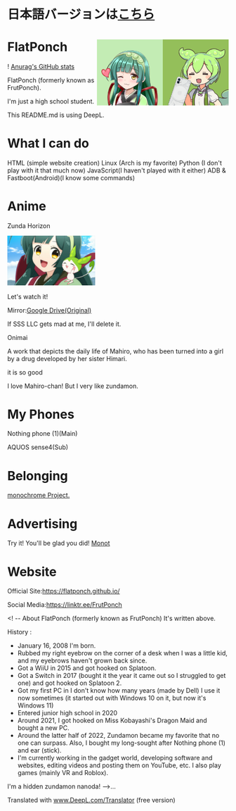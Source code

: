 # 日本語バージョンは[こちら](https://github.com/FlatPonch/FlatPonch/blob/main/README.md)

# FlatPonch <img src="https://raw.githubusercontent.com/FlatPonch/FlatPonch/main/images/zundamon.png" align="right" width="150"><img src ="https://raw.githubusercontent.com/FlatPonch/FlatPonch/main/images/zunko.png" align="right" width="150">

! [Anurag's GitHub stats](https://github-readme-stats.vercel.app/api?username=flatponch&theme=dark&show_icons=true)

FlatPonch (formerly known as FrutPonch).

I'm just a high school student.

This README.md is using DeepL.
# What I can do
HTML (simple website creation)
Linux (Arch is my favorite)
Python (I don't play with it that much now)
JavaScript(I haven't played with it either)
ADB & Fastboot(Android)(I know some commands)

# Anime
Zunda Horizon

<img src="https://raw.githubusercontent.com/FlatPonch/FlatPonch/main/images/kabegamitoka/zunko to zundamon.png" width="200">

Let's watch it!

Mirror:[Google Drive(Original)](https://drive.google.com/file/d/16EvJ_hg4UZf0iTJWANoZaflPCy5jRiy_/view?usp=share_link)

If SSS LLC gets mad at me, I'll delete it.

Onimai

A work that depicts the daily life of Mahiro, who has been turned into a girl by a drug developed by her sister Himari.

it is so good

I love Mahiro-chan!
But I very like zundamon.

# My Phones
Nothing phone (1)(Main)

AQUOS sense4(Sub)

# Belonging
[monochrome Project.](https://github.com/mncrp)

# Advertising
Try it! You'll be glad you did!
[Monot](https://mncrp.github.io/project/monot)

# Website
Official Site:https://flatponch.github.io/

Social Media:https://linktr.ee/FrutPonch

<! --
About FlatPonch (formerly known as FrutPonch)
It's written above.

History :

- January 16, 2008 I'm born.
- Rubbed my right eyebrow on the corner of a desk when I was a little kid, and my eyebrows haven't grown back since.
- Got a WiiU in 2015 and got hooked on Splatoon.
- Got a Switch in 2017 (bought it the year it came out so I struggled to get one) and got hooked on Splatoon 2.
- Got my first PC in I don't know how many years (made by Dell) I use it now sometimes (it started out with Windows 10 on it, but now it's Windows 11)
- Entered junior high school in 2020
- Around 2021, I got hooked on Miss Kobayashi's Dragon Maid and bought a new PC.
- Around the latter half of 2022, Zundamon became my favorite that no one can surpass. Also, I bought my long-sought after Nothing phone (1) and ear (stick).
- I'm currently working in the gadget world, developing software and websites, editing videos and posting them on YouTube, etc. I also play games (mainly VR and Roblox).

I'm a hidden zundamon nanoda!
-->...


Translated with www.DeepL.com/Translator (free version)
